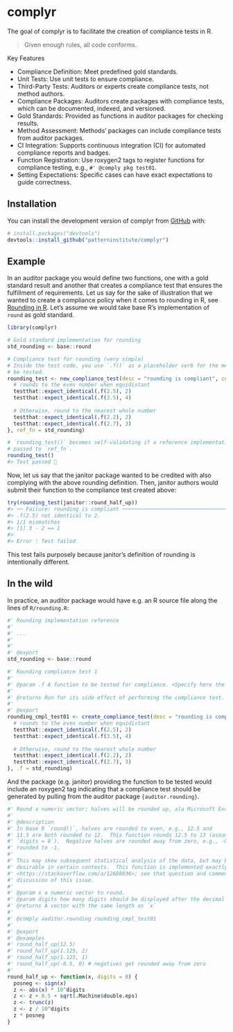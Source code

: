 
<!-- README.md is generated from README.Rmd. Please edit that file -->

# complyr

<!-- badges: start -->
<!-- badges: end -->

The goal of complyr is to facilitate the creation of compliance tests in
R.

> Given enough rules, all code conforms.

Key Features

- Compliance Definition: Meet predefined gold standards.
- Unit Tests: Use unit tests to ensure compliance.
- Third-Party Tests: Auditors or experts create compliance tests, not
  method authors.
- Compliance Packages: Auditors create packages with compliance tests,
  which can be documented, indexed, and versioned.
- Gold Standards: Provided as functions in auditor packages for checking
  results.
- Method Assessment: Methods’ packages can include compliance tests from
  auditor packages.
- CI Integration: Supports continuous integration (CI) for automated
  compliance reports and badges.
- Function Registration: Use roxygen2 tags to register functions for
  compliance testing, e.g., `#' @comply pkg test01`.
- Setting Expectations: Specific cases can have exact expectations to
  guide correctness.

## Installation

You can install the development version of complyr from
[GitHub](https://github.com/) with:

``` r
# install.packages("devtools")
devtools::install_github("patterninstitute/complyr")
```

## Example

In an auditor package you would define two functions, one with a gold
standard result and another that creates a compliance test that ensures
the fulfillment of requirements. Let us say for the sake of illustration
that we wanted to create a compliance policy when it comes to rounding
in R, see [Rounding in
R](https://psiaims.github.io/CAMIS/R/rounding.html). Let’s assume we
would take base R’s implementation of `round` as gold standard.

``` r
library(complyr)

# Gold standard implementation for rounding
std_rounding <- base::round

# Compliance test for rounding (very simple)
# Inside the test code, you use `.f()` as a placeholder verb for the method to
# be tested.
rounding_test <- new_compliance_test(desc = "rounding is compliant", code = {
  # rounds to the even number when equidistant
  testthat::expect_identical(.f(2.5), 2)
  testthat::expect_identical(.f(3.5), 4)
  
  # Otherwise, round to the nearest whole number
  testthat::expect_identical(.f(2.2), 2)
  testthat::expect_identical(.f(2.7), 3)
}, ref_fn = std_rounding)

# `rounding_test()` becomes self-validating if a reference implementation was
# passed to `ref_fn`.
rounding_test()
#> Test passed 🎊
```

Now, let us say that the janitor package wanted to be credited with also
complying with the above rounding definition. Then, janitor authors
would submit their function to the compliance test created above:

``` r
try(rounding_test(janitor::round_half_up))
#> ── Failure: rounding is compliant ──────────────────────────────────────────────
#> .f(2.5) not identical to 2.
#> 1/1 mismatches
#> [1] 3 - 2 == 1
#> 
#> Error : Test failed
```

This test fails purposely because janitor’s definition of rounding is
intentionally different.

## In the wild

In practice, an auditor package would have e.g. an R source file along
the lines of `R/rounding.R`:

``` r
#' Rounding implementation reference
#'
#' ...
#'
#'
#' @export
std_rounding <- base::round

#' Rounding compliance test 1
#'
#' @param .f A function to be tested for compliance. <Specify here the expected interface>.
#'
#' @returns Run for its side effect of performing the compliance test.
#'
#' @export
rounding_cmpl_test01 <- create_compliance_test(desc = "rounding is compliant", code = {
  # rounds to the even number when equidistant
  testthat::expect_identical(.f(2.5), 2)
  testthat::expect_identical(.f(3.5), 4)
  
  # Otherwise, round to the nearest whole number
  testthat::expect_identical(.f(2.2), 2)
  testthat::expect_identical(.f(2.7), 3)
}, .f = std_rounding)
```

And the package (e.g. janitor) providing the function to be tested would
include an roxygen2 tag indicating that a compliance test should be
generated by pulling from the auditor package `{auditor.rounding}`.

``` r
#' Round a numeric vector; halves will be rounded up, ala Microsoft Excel.
#'
#' @description
#' In base R `round()`, halves are rounded to even, e.g., 12.5 and
#' 11.5 are both rounded to 12.  This function rounds 12.5 to 13 (assuming
#' `digits = 0`).  Negative halves are rounded away from zero, e.g., -0.5 is
#' rounded to -1.
#'
#' This may skew subsequent statistical analysis of the data, but may be
#' desirable in certain contexts.  This function is implemented exactly from
#' <https://stackoverflow.com/a/12688836>; see that question and comments for
#' discussion of this issue.
#'
#' @param x a numeric vector to round.
#' @param digits how many digits should be displayed after the decimal point?
#' @returns A vector with the same length as `x`
#'
#' @comply auditor.rounding rounding_cmpl_test01
#' 
#' @export
#' @examples
#' round_half_up(12.5)
#' round_half_up(1.125, 2)
#' round_half_up(1.125, 1)
#' round_half_up(-0.5, 0) # negatives get rounded away from zero
#'
round_half_up <- function(x, digits = 0) {
  posneg <- sign(x)
  z <- abs(x) * 10^digits
  z <- z + 0.5 + sqrt(.Machine$double.eps)
  z <- trunc(z)
  z <- z / 10^digits
  z * posneg
}
```
